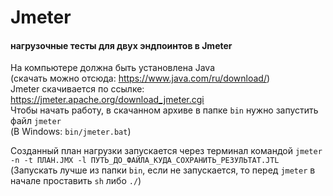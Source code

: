 # Jmeter
#### нагрузочные тесты для двух эндпоинтов в Jmeter

На компьютере должна быть установлена Java  
(скачать можно отсюда: https://www.java.com/ru/download/)  
Jmeter скачивается по ссылке: https://jmeter.apache.org/download_jmeter.cgi  
Чтобы начать работу, в скачанном архиве в папке `bin` нужно запустить файл `jmeter`  
(В Windows: `bin/jmeter.bat`)  

Созданный план нагрузки запускается через терминал командой `jmeter -n -t ПЛАН.JMX -l ПУТЬ_ДО_ФАЙЛА_КУДА_СОХРАНИТЬ_РЕЗУЛЬТАТ.JTL`  
(Запускать лучше из папки `bin`, если не запускается, то перед `jmeter` в начале проставить `sh` либо `./`)
